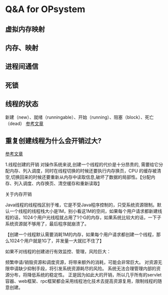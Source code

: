 # Q&A for OPsystem

## 虚拟内存映射

## 内存、映射

## 进程间通信

## 死锁

## 线程的状态

新建（new）、就绪（runningable）、开始（running）、阻塞（block）、死亡（dead）
[参考文章](https://blog.csdn.net/xingjing1226/article/details/81977129)

## 重复创建线程为什么会开销过大?

[参考文章](https://zhuanlan.zhihu.com/p/161628226)

1.线程创建的开销
对操作系统来说,创建一个线程的代价是十分昂贵的, 需要给它分配内存、列入调度，同时在线程切换的时候还要执行内存换页，CPU 的缓存被清空,切换回来的时候还要重新从内存中读取信息,破坏了数据的局部性。【分配内存、列入调度、内存换页、清空缓存和重新读取】

关于内存开销

Java线程的线程栈区别于堆，它是不受Java程序控制的，只受系统资源限制。默认一个线程的线程栈大小是1M，别小看这1M的空间，如果每个用户请求都新建线程的话，1024个用户光线程就占用了1个G的内存，如果系统比较大的话，一下子系统资源就不够用了，最后程序就崩溃了。

【创建一个线程默认需要消耗1M的内存，如果每个用户请求都创建一个线程，那么1024个用户就是1G了，并发量一大就扛不住了】

如果不对线程的创建进行有效监控、管理，风险巨大：

频繁申请/销毁资源和调度资源，将带来额外的消耗，可能会非常巨大。
对资源无限申请缺少抑制手段，将引发系统资源耗尽的风险。
系统无法合理管理内部的资源分布，将降低系统的稳定性。
正是因为如此大的开销，所以几乎所有的servlet容器、web框架、rpc框架都会采用线程池化技术去提高资源复用，限制线程的随意创建。